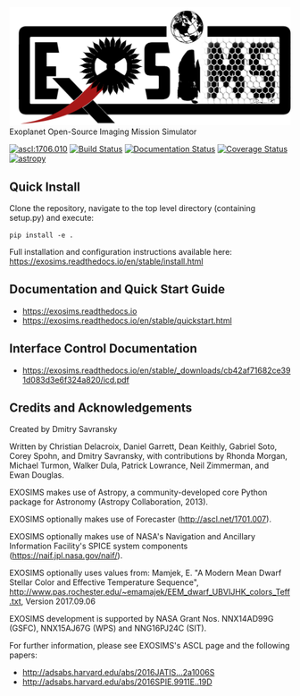 ![Alt text](EXOSIMS_cropped.png)
Exoplanet Open-Source Imaging Mission Simulator

<a href="http://ascl.net/1706.010"><img src="https://img.shields.io/badge/ascl-1706.010-blue.svg?colorB=262255" alt="ascl:1706.010" /></a>
[![Build Status](https://travis-ci.org/dsavransky/EXOSIMS.svg?branch=tests)](https://travis-ci.org/dsavransky/EXOSIMS)
[![Documentation Status](https://readthedocs.org/projects/exosims/badge/?version=stable)](https://exosims.readthedocs.io/en/master/?badge=stable)
[![Coverage Status](https://coveralls.io/repos/github/dsavransky/EXOSIMS/badge.svg?branch=master)](https://coveralls.io/github/dsavransky/EXOSIMS?branch=master)
[![astropy](http://img.shields.io/badge/powered%20by-AstroPy-orange.svg?style=flat)](http://www.astropy.org/)

Quick Install
--------------------------
Clone the repository, navigate to the top level directory (containing setup.py) and execute:
```
pip install -e .
```
Full installation and configuration instructions available here: https://exosims.readthedocs.io/en/stable/install.html

Documentation and Quick Start Guide
-----------------------------------------------------------
- https://exosims.readthedocs.io
- https://exosims.readthedocs.io/en/stable/quickstart.html

Interface Control Documentation
-------------------------------------
- https://exosims.readthedocs.io/en/stable/_downloads/cb42af71682ce391d083d3e6f324a820/icd.pdf

Credits and Acknowledgements
------------------------------
Created by Dmitry Savransky

Written by Christian Delacroix, Daniel Garrett, Dean Keithly, Gabriel Soto, Corey Spohn, and Dmitry Savransky, with contributions by Rhonda Morgan, Michael Turmon, Walker Dula, Patrick Lowrance, Neil Zimmerman, and Ewan Douglas.

EXOSIMS makes use of Astropy, a community-developed core Python package for Astronomy (Astropy Collaboration, 2013).

EXOSIMS optionally makes use of Forecaster (http://ascl.net/1701.007).

EXOSIMS optionally makes use of NASA's Navigation and Ancillary Information Facility's SPICE system components (https://naif.jpl.nasa.gov/naif/).

EXOSIMS optionally uses values from: Mamjek, E. "A Modern Mean Dwarf Stellar Color and Effective Temperature Sequence", http://www.pas.rochester.edu/~emamajek/EEM_dwarf_UBVIJHK_colors_Teff.txt, Version 2017.09.06

EXOSIMS development is supported by NASA Grant Nos. NNX14AD99G (GSFC), NNX15AJ67G (WPS) and NNG16PJ24C (SIT).

For further information, please see EXOSIMS's ASCL page and the following papers:
- http://adsabs.harvard.edu/abs/2016JATIS...2a1006S
- http://adsabs.harvard.edu/abs/2016SPIE.9911E..19D


